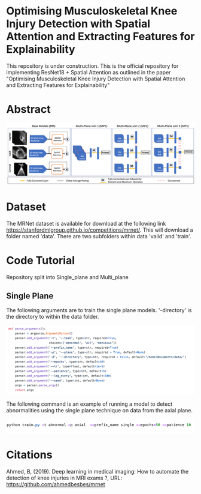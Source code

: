 # Optimising Musculoskeletal Knee Injury Detection with Spatial Attention and Extracting Features for Explainability

This repository is under construction.
This is the official repository for implementing ResNet18 + Spatial Attention as outlined in the paper "Optimising Musculoskeletal Knee Injury Detection with Spatial Attention and Extracting Features for Explainability"



# Abstract


![GitHub Logo](/images/arc5.png)

# Dataset 
The MRNet dataset is available for download at the following link https://stanfordmlgroup.github.io/competitions/mrnet/.
This will download a folder named 'data'. There are two subfolders within data 'valid' and 'train'.

# Code Tutorial
Repository split into Single_plane and Multi_plane

## Single Plane
The following arguments are to train the single plane models.
'-directory' is the directory to within the data folder. 

![GitHub Logo](/images/train_arguments.png)

The following command is an example of running a model to detect abnormalities using the single plane technique on data from the axial plane.

![GitHub Logo](/images/run_single_train_command.png)


# Citations
Ahmed, B, (2019). Deep learning in medical imaging: How to automate the detection of knee injuries in MRI exams ?, URL: https://github.com/ahmedbesbes/mrnet


